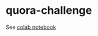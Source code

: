# quora-challenge

See [colab notebook](https://colab.research.google.com/drive/1K-L9JMefM018IbLfB7zOZcnTWQo02xyZ)
